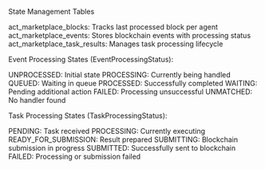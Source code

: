 State Management Tables

act_marketplace_blocks: Tracks last processed block per agent
act_marketplace_events: Stores blockchain events with processing status
act_marketplace_task_results: Manages task processing lifecycle

Event Processing States (EventProcessingStatus):

UNPROCESSED: Initial state
PROCESSING: Currently being handled
QUEUED: Waiting in queue
PROCESSED: Successfully completed
WAITING: Pending additional action
FAILED: Processing unsuccessful
UNMATCHED: No handler found

Task Processing States (TaskProcessingStatus):

PENDING: Task received
PROCESSING: Currently executing
READY_FOR_SUBMISSION: Result prepared
SUBMITTING: Blockchain submission in progress
SUBMITTED: Successfully sent to blockchain
FAILED: Processing or submission failed
